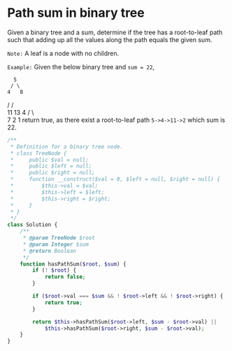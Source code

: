 # Path sum in binary tree

Given a binary tree and a sum, determine if the tree has a root-to-leaf path such that adding up all the values along the path equals the given sum.

`Note:` A leaf is a node with no children.

`Example:`
Given the below binary tree and `sum = 22`,

      5
     / \
    4   8
   /   / \
  11  13  4
 /  \      \
7    2      1
return true, as there exist a root-to-leaf path `5->4->11->2` which sum is 22.

```php
/**
 * Definition for a binary tree node.
 * class TreeNode {
 *     public $val = null;
 *     public $left = null;
 *     public $right = null;
 *     function __construct($val = 0, $left = null, $right = null) {
 *         $this->val = $val;
 *         $this->left = $left;
 *         $this->right = $right;
 *     }
 * }
 */
class Solution {
    /**
     * @param TreeNode $root
     * @param Integer $sum
     * @return Boolean
     */
    function hasPathSum($root, $sum) {
        if (! $root) {
            return false;
        }

        if ($root->val === $sum && ! $root->left && ! $root->right) {
            return true;
        }

        return $this->hasPathSum($root->left, $sum - $root->val) ||
            $this->hasPathSum($root->right, $sum - $root->val);
    }
}
```
